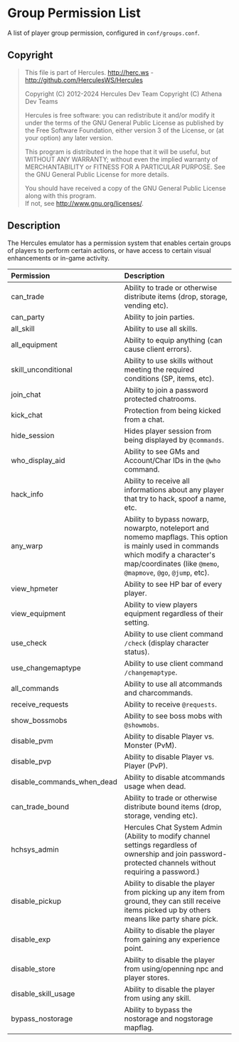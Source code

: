 # Group Permission List
A list of player group permission, configured in `conf/groups.conf`.

## Copyright
> This file is part of Hercules.
> http://herc.ws - http://github.com/HerculesWS/Hercules
> 
> Copyright (C) 2012-2024 Hercules Dev Team
> Copyright (C) Athena Dev Teams
> 
> Hercules is free software: you can redistribute it and/or modify it under the terms of the GNU General Public License as published by the Free Software Foundation, either version 3 of the License, or (at your option) any later version.
> 
> This program is distributed in the hope that it will be useful, but WITHOUT ANY WARRANTY; without even the implied warranty of MERCHANTABILITY or FITNESS FOR A PARTICULAR PURPOSE. 
> See the GNU General Public License for more details.
>
> You should have received a copy of the GNU General Public License along with this program.  
> If not, see <http://www.gnu.org/licenses/>.

## Description
The Hercules emulator has a permission system that enables certain groups of players to perform certain actions, or have access to certain visual enhancements or in-game activity.

Permission                 | Description
:------------------------  | :---------------------------------------------
can_trade                  | Ability to trade or otherwise distribute items (drop, storage, vending etc).
can_party                  | Ability to join parties.
all_skill                  | Ability to use all skills.
all_equipment              | Ability to equip anything (can cause client errors).
skill_unconditional        | Ability to use skills without meeting the required conditions (SP, items, etc).
join_chat                  | Ability to join a password protected chatrooms.
kick_chat                  | Protection from being kicked from a chat.
hide_session               | Hides player session from being displayed by `@commands`.
who_display_aid            | Ability to see GMs and Account/Char IDs in the `@who` command.
hack_info                  | Ability to receive all informations about any player that try to hack, spoof a name, etc.
any_warp                   | Ability to bypass nowarp, nowarpto, noteleport and nomemo mapflags. This option is mainly used in commands which modify a character's map/coordinates (like `@memo`, `@mapmove`, `@go`, `@jump`, etc).
view_hpmeter               | Ability to see HP bar of every player.
view_equipment             | Ability to view players equipment regardless of their setting.
use_check                  | Ability to use client command `/check` (display character status).
use_changemaptype          | Ability to use client command `/changemaptype`.
all_commands               | Ability to use all atcommands and charcommands.
receive_requests           | Ability to receive `@requests`.
show_bossmobs              | Ability to see boss mobs with `@showmobs`.
disable_pvm                | Ability to disable Player vs. Monster (PvM).
disable_pvp                | Ability to disable Player vs. Player (PvP).
disable_commands_when_dead | Ability to disable atcommands usage when dead.
can_trade_bound            | Ability to trade or otherwise distribute bound items (drop, storage, vending etc).
hchsys_admin               | Hercules Chat System Admin (Ability to modify channel settings regardless of ownership and join password-protected channels without requiring a password.)
disable_pickup             | Ability to disable the player from picking up any item from ground, they can still receive items picked up by others means like party share píck.
disable_exp                | Ability to disable the player from gaining any experience point.
disable_store              | Ability to disable the player from using/openning npc and player stores.
disable_skill_usage        | Ability to disable the player from using any skill.
bypass_nostorage           | Ability to bypass the nostorage and nogstorage mapflag.
